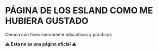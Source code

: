 # PÁGINA DE LOS ESLAND COMO ME HUBIERA GUSTADO

Creada con fines meramente educativos y practicos


⚠️ **Esta no es una página oficial** ⚠️
